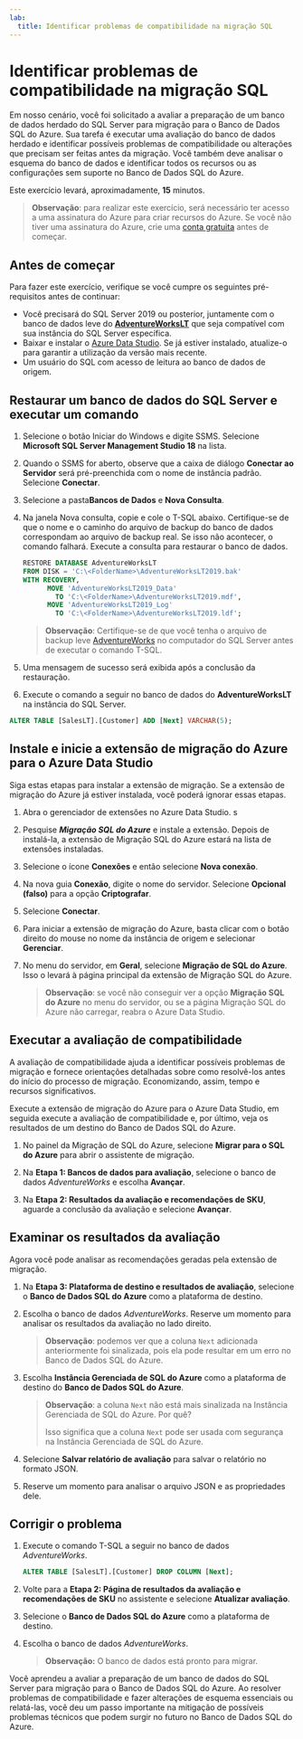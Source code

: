```yaml
---
lab:
  title: Identificar problemas de compatibilidade na migração SQL
---
```


# Identificar problemas de compatibilidade na migração SQL

Em nosso cenário, você foi solicitado a avaliar a preparação de um banco de dados herdado do SQL Server para migração para o Banco de Dados SQL do Azure. Sua tarefa é executar uma avaliação do banco de dados herdado e identificar possíveis problemas de compatibilidade ou alterações que precisam ser feitas antes da migração. Você também deve analisar o esquema do banco de dados e identificar todos os recursos ou as configurações sem suporte no Banco de Dados SQL do Azure.

Este exercício levará, aproximadamente, **15** minutos.

> **Observação**: para realizar este exercício, será necessário ter acesso a uma assinatura do Azure para criar recursos do Azure. Se você não tiver uma assinatura do Azure, crie uma [conta gratuita](https://azure.microsoft.com/free/?azure-portal=true) antes de começar.

## Antes de começar

Para fazer este exercício, verifique se você cumpre os seguintes pré-requisitos antes de continuar:

- Você precisará do SQL Server 2019 ou posterior, juntamente com o banco de dados leve do [**AdventureWorksLT**](https://learn.microsoft.com/sql/samples/adventureworks-install-configure#download-backup-files) que seja compatível com sua instância do SQL Server específica.
- Baixar e instalar o [Azure Data Studio](https://learn.microsoft.com/sql/azure-data-studio/download-azure-data-studio). Se já estiver instalado, atualize-o para garantir a utilização da versão mais recente.
- Um usuário do SQL com acesso de leitura ao banco de dados de origem.

## Restaurar um banco de dados do SQL Server e executar um comando

1. Selecione o botão Iniciar do Windows e digite SSMS. Selecione **Microsoft SQL Server Management Studio 18** na lista.  

1. Quando o SSMS for aberto, observe que a caixa de diálogo **Conectar ao Servidor** será pré-preenchida com o nome de instância padrão. Selecione **Conectar**.

1. Selecione a pasta**Bancos de Dados** e **Nova Consulta**.

1. Na janela Nova consulta, copie e cole o T-SQL abaixo. Certifique-se de que o nome e o caminho do arquivo de backup do banco de dados correspondam ao arquivo de backup real. Se isso não acontecer, o comando falhará. Execute a consulta para restaurar o banco de dados.

    ```sql
    RESTORE DATABASE AdventureWorksLT
    FROM DISK = 'C:\<FolderName>\AdventureWorksLT2019.bak'
    WITH RECOVERY,
          MOVE 'AdventureWorksLT2019_Data' 
            TO 'C:\<FolderName>\AdventureWorksLT2019.mdf',
          MOVE 'AdventureWorksLT2019_Log'
            TO 'C:\<FolderName>\AdventureWorksLT2019.ldf';
    ```

    > **Observação**: Certifique-se de que você tenha o arquivo de backup leve [AdventureWorks](https://learn.microsoft.com/sql/samples/adventureworks-install-configure#download-backup-files) no computador do SQL Server antes de executar o comando T-SQL.

1. Uma mensagem de sucesso será exibida após a conclusão da restauração.

1. Execute o comando a seguir no banco de dados do **AdventureWorksLT** na instância do SQL Server.

```sql
ALTER TABLE [SalesLT].[Customer] ADD [Next] VARCHAR(5);
```

## Instale e inicie a extensão de migração do Azure para o Azure Data Studio

Siga estas etapas para instalar a extensão de migração. Se a extensão de migração do Azure já estiver instalada, você poderá ignorar essas etapas.

1. Abra o gerenciador de extensões no Azure Data Studio. s

1. Pesquise ***Migração SQL do Azure*** e instale a extensão. Depois de instalá-la, a extensão de Migração SQL do Azure estará na lista de extensões instaladas.

1. Selecione o ícone **Conexões** e então selecione **Nova conexão**. 

1. Na nova guia **Conexão**, digite o nome do servidor. Selecione **Opcional (falso)** para a opção **Criptografar**.

1. Selecione **Conectar**. 

1. Para iniciar a extensão de migração do Azure, basta clicar com o botão direito do mouse no nome da instância de origem e selecionar **Gerenciar**. 

1. No menu do servidor, em **Geral**, selecione **Migração de SQL do Azure**. Isso o levará à página principal da extensão de Migração SQL do Azure.

    > **Observação**: se você não conseguir ver a opção **Migração SQL do Azure** no menu do servidor, ou se a página Migração SQL do Azure não carregar, reabra o Azure Data Studio.

## Executar a avaliação de compatibilidade

A avaliação de compatibilidade ajuda a identificar possíveis problemas de migração e fornece orientações detalhadas sobre como resolvê-los antes do início do processo de migração. Economizando, assim, tempo e recursos significativos. 

Execute a extensão de migração do Azure para o Azure Data Studio, em seguida execute a avaliação de compatibilidade e, por último, veja os resultados de um destino do Banco de Dados SQL do Azure.

1. No painel da Migração de SQL do Azure, selecione **Migrar para o SQL do Azure** para abrir o assistente de migração.

1. Na **Etapa 1: Bancos de dados para avaliação**, selecione o banco de dados *AdventureWorks* e escolha **Avançar**.

1. Na **Etapa 2: Resultados da avaliação e recomendações de SKU**, aguarde a conclusão da avaliação e selecione **Avançar**.

## Examinar os resultados da avaliação

Agora você pode analisar as recomendações geradas pela extensão de migração.

1. Na **Etapa 3: Plataforma de destino e resultados de avaliação**, selecione o **Banco de Dados SQL do Azure** como a plataforma de destino.

1. Escolha o banco de dados *AdventureWorks*. Reserve um momento para analisar os resultados da avaliação no lado direito.
    
    > **Observação**: podemos ver que a coluna `Next` adicionada anteriormente foi sinalizada, pois ela pode resultar em um erro no Banco de Dados SQL do Azure.

1. Escolha **Instância Gerenciada de SQL do Azure** como a plataforma de destino do **Banco de Dados SQL do Azure**.
    
    > **Observação**: a coluna `Next` não está mais sinalizada na Instância Gerenciada de SQL do Azure. Por quê? 
    >
    >Isso significa que a coluna `Next` pode ser usada com segurança na Instância Gerenciada de SQL do Azure.

1. Selecione **Salvar relatório de avaliação** para salvar o relatório no formato JSON.

1. Reserve um momento para analisar o arquivo JSON e as propriedades dele.

## Corrigir o problema

1. Execute o comando T-SQL a seguir no banco de dados *AdventureWorks*.

    ```sql
    ALTER TABLE [SalesLT].[Customer] DROP COLUMN [Next];
    ```

1. Volte para a **Etapa 2: Página de resultados da avaliação e recomendações de SKU** no assistente e selecione **Atualizar avaliação**.

1. Selecione o **Banco de Dados SQL do Azure** como a plataforma de destino.

1. Escolha o banco de dados *AdventureWorks*.

    > **Observação:** O banco de dados está pronto para migrar.

Você aprendeu a avaliar a preparação de um banco de dados do SQL Server para migração para o Banco de Dados SQL do Azure. Ao resolver problemas de compatibilidade e fazer alterações de esquema essenciais ou relatá-las, você deu um passo importante na mitigação de possíveis problemas técnicos que podem surgir no futuro no Banco de Dados SQL do Azure.

